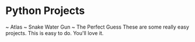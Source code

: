 # Python Projects
~ Atlas
~ Snake Water Gun
~ The Perfect Guess
These are some really easy projects.
This is easy to do.
You'll love it.
